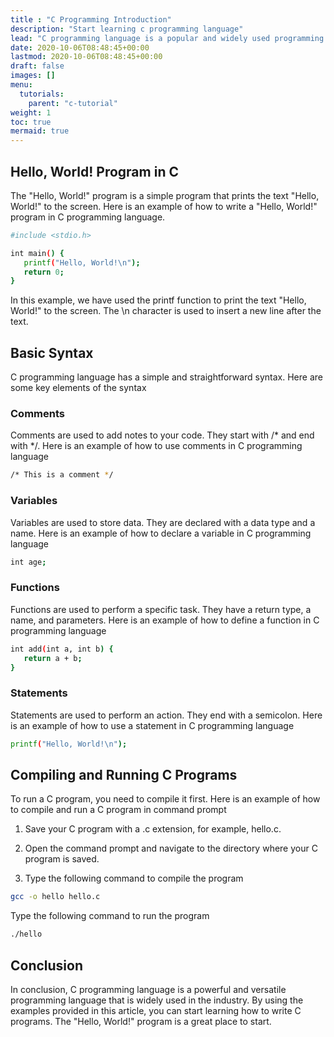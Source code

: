 ```yaml
---
title : "C Programming Introduction"
description: "Start learning c programming language"
lead: "C programming language is a popular and widely used programming language for system-level programming, embedded systems, and game development. In this article, we will provide an introduction to C programming language with examples."
date: 2020-10-06T08:48:45+00:00
lastmod: 2020-10-06T08:48:45+00:00
draft: false
images: []
menu:
  tutorials:
    parent: "c-tutorial"
weight: 1
toc: true
mermaid: true
---
```


## Hello, World! Program in C
The "Hello, World!" program is a simple program that prints the text "Hello, World!" to the screen. Here is an example of how to write a "Hello, World!" program in C programming language.


```bash
#include <stdio.h>

int main() {
   printf("Hello, World!\n");
   return 0;
}
```
In this example, we have used the printf function to print the text "Hello, World!" to the screen. The \n character is used to insert a new line after the text.

## Basic Syntax
C programming language has a simple and straightforward syntax. Here are some key elements of the syntax

### Comments
Comments are used to add notes to your code. They start with /* and end with */. Here is an example of how to use comments in C programming language

```bash
/* This is a comment */
```

### Variables
Variables are used to store data. They are declared with a data type and a name. Here is an example of how to declare a variable in C programming language

```bash
int age;
```

### Functions
Functions are used to perform a specific task. They have a return type, a name, and parameters. Here is an example of how to define a function in C programming language

```bash
int add(int a, int b) {
   return a + b;
}
```

### Statements
Statements are used to perform an action. They end with a semicolon. Here is an example of how to use a statement in C programming language

```bash
printf("Hello, World!\n");
```

## Compiling and Running C Programs
To run a C program, you need to compile it first. Here is an example of how to compile and run a C program in command prompt

1. Save your C program with a .c extension, for example, hello.c.

2. Open the command prompt and navigate to the directory where your C program is saved.

3. Type the following command to compile the program

```bash
gcc -o hello hello.c
```

Type the following command to run the program

```bash
./hello
```

## Conclusion
In conclusion, C programming language is a powerful and versatile programming language that is widely used in the industry. By using the examples provided in this article, you can start learning how to write C programs. The "Hello, World!" program is a great place to start.
